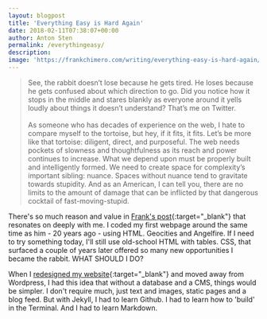 ```yaml
---
layout: blogpost
title: 'Everything Easy is Hard Again'
date: 2018-02-11T07:38:07+00:00
author: Anton Sten
permalink: /everythingeasy/
description:
image: 'https://frankchimero.com/writing/everything-easy-is-hard-again/images/whoa.png'
---
```


>See, the rabbit doesn’t lose because he gets tired. He loses because he gets confused about which direction to go. Did you notice how it stops in the middle and stares blankly as everyone around it yells loudly about things it doesn’t understand? That’s me on Twitter.<br /><br />As someone who has decades of experience on the web, I hate to compare myself to the tortoise, but hey, if it fits, it fits. Let’s be more like that tortoise: diligent, direct, and purposeful. The web needs pockets of slowness and thoughtfulness as its reach and power continues to increase. What we depend upon must be properly built and intelligently formed. We need to create space for complexity’s important sibling: nuance. Spaces without nuance tend to gravitate towards stupidity. And as an American, I can tell you, there are no limits to the amount of damage that can be inflicted by that dangerous cocktail of fast-moving-stupid.

There's so much reason and value in [Frank's post](https://frankchimero.com/writing/everything-easy-is-hard-again/){:target="_blank"} that resonates on deeply with me. I coded my first webpage around the same time as him - 20 years ago - using HTML. Geocities and Angelfire. If I need to try something today, I'll still use old-school HTML with tables. CSS, that surfaced a couple of years later offered so many new opportunities I became the rabbit. WHAT SHOULD I DO?

When I [redesigned my website](/blog/redesign){:target="_blank"} and moved away from Wordpress, I had this idea that without a database and a CMS, things would be simpler. I don't require much, just text and images, static pages and a blog feed. But with Jekyll, I had to learn Github. I had to learn how to 'build' in the Terminal. And I had to learn Markdown.

